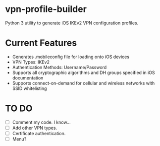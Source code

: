 # vpn-profile-builder
Python 3 utility to generate iOS IKEv2 VPN configuration profiles.

# Current Features
- Generates .mobileconfig file for loading onto iOS devices
- VPN Types: IKEv2
- Authentication Methods: Username/Password
- Supports all cryptographic algorithms and DH groups specified in iOS documentation
- Supports connect-on-demand for cellular and wireless networks with SSID whitelisting

# TO DO
- [ ] Comment my code. I know...
- [ ] Add other VPN types.
- [ ] Certificate authentication.
- [ ] Menu?
